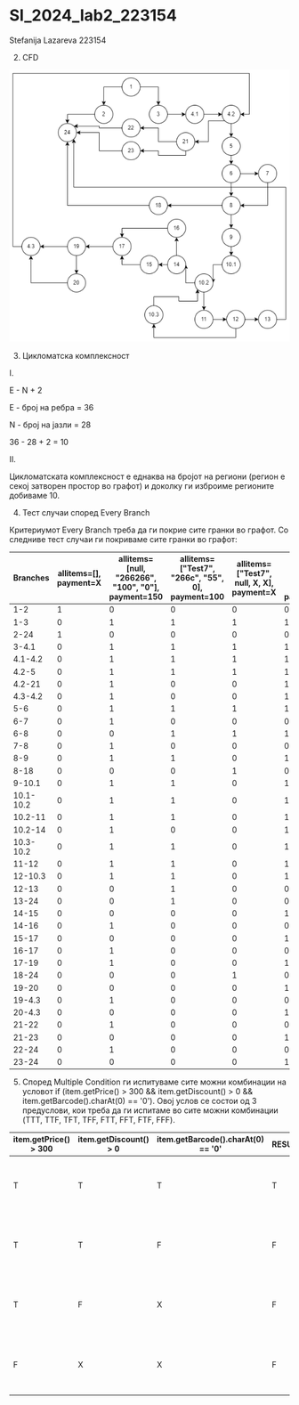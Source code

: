 # SI_2024_lab2_223154
Stefanija Lazareva 223154


2. CFD

![Control Flow Diagram](CFD.png)


3. Цикломатска комплексност

I.

E - N + 2

E - број на ребра = 36

N - број на јазли = 28

36 - 28 + 2 = 10

II.

Цикломатската комплексност е еднаква на бројот на региони (регион е секој затворен простор во графот) и доколку ги изброиме регионите добиваме 10.



4. Тест случаи според Every Branch

Критериумот Every Branch треба да ги покрие сите гранки во графот. Со следниве тест случаи ги покриваме сите гранки во графот:

| Branches  | allitems=[], payment=X| allitems=[null, "266266", "100", "0"], payment=150 |    allitems=["Test7", "266c", "55", 0], payment=100   |   allitems=["Test7", null, X, X], payment=X   |   allitems=["Test7", "2662", "355", 10], payment=150  |  |
|-----------|------------------------|----------------------------------------|-------------------------------------------------------|----------------------------------------|-----------|--|
|1-2| 1 |0     |0|0| 0 |  TRUE |
|1-3| 0 |1     |1|1| 1 |  TRUE|
|2-24| 1 |0    |0|0| 0 |  TRUE|
|3-4.1| 0 |1   |1|1| 1 |  TRUE|
|4.1-4.2| 0 |1 |1|1| 1 |  TRUE |
|4.2-5|   0 |1 |1|1| 1 |  TRUE|
|4.2-21|  0 |1 |0|0| 1 |  TRUE|
|4.3-4.2| 0 |1 |0|0| 1 |  TRUE|
|5-6|    0  |1 |1|1| 1 |  TRUE|
|6-7|    0  |1 |0|0| 0 |  TRUE|
|6-8|    0  |0 |1|1| 1 |  TRUE |
|7-8|  0    |1 |0|0| 0 |  TRUE|
|8-9|   0   |1 |1|0| 1 |  TRUE|
|8-18|  0   |0 |0|1| 0 |  TRUE|
|9-10.1| 0  |1 |1|0| 1 |  TRUE|
|10.1-10.2| 0|1|1|0| 1 |  TRUE|
|10.2-11|  0 |1|1|0| 1 |  TRUE|
|10.2-14|  0|1 |0|0| 1 |  TRUE |
|10.3-10.2| 0|1|1|0| 1 |  TRUE|
|11-12|   0  |1|1|0| 1 |  TRUE|
|12-10.3|  0 |1|1|0| 1 |  TRUE|
|12-13|    0 |0|1|0| 0 |  TRUE |
|13-24|  0   |0|1|0| 0 |  TRUE|
|14-15|   0  |0|0|0| 1 |  TRUE|
|14-16|   0  |1|0|0| 0 |  TRUE|
|15-17|   0 |0 |0|0| 1 |  TRUE |
|16-17|  0 |1  |0|0| 0 |  TRUE|
|17-19|0   |1  |0|0| 1 |  TRUE|
|18-24| 0  |0  |0|1| 0 |  TRUE |
|19-20|  0 |0  |0|0| 1 |  TRUE|
|19-4.3|  0 |1 |0|0| 0 |  TRUE |
|20-4.3|  0 |0 |0|0| 1 |  TRUE|
|21-22|  0  |1 |0|0| 0 |  TRUE |
|21-23| 0  |0  |0|0| 1 |  TRUE|
|22-24| 0   |1 |0|0| 0 |  TRUE|
|23-24| 0   |0 |0|0| 1 |  TRUE |



5. Според Multiple Condition ги испитуваме сите можни комбинации на условот if (item.getPrice() > 300 && item.getDiscount() > 0 && item.getBarcode().charAt(0) == '0'). Овој услов се состои од 3 предуслови, кои треба да ги испитаме во сите можни комбинации (TTT, TTF, TFT, TFF, FTT, FFT, FTF, FFF).

| item.getPrice() > 300  |    item.getDiscount() > 0   |   item.getBarcode().charAt(0) == '0'   |   RESULT  |test case|
|------------------------|-----------------------------|----------------------------------------|-----------|--|
| T                      |     T                       |     T	                                |   T       |  price = 400, discount = 5, code = "0147"|
| T	                     |     T                       |     F                                  |   F       |  price = 400, discount = 5, code = "147"|
| T	                     |     F                       |     X                                  |   F       |  price = 400, discount = -5, code = X|
| F                      |     X                       |     X                                  |   F       |  price = 299, discount = X, code = X|

